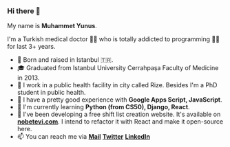 ### Hi there 👋

My name is **Muhammet Yunus**. 

I'm a Turkish medical doctor 👨‍⚕️ who is totally addicted to programming 👨‍💻 for last 3+ years. 
- 🍼  Born and raised in Istanbul 🇹🇷.
- 🎓 Graduated from Istanbul University Cerrahpaşa Faculty of Medicine in 2013. 
- 🔭 I work in a public health facility in city called Rize. Besides I'm a PhD student in public health.
- 🌲 I have a pretty good experience with **Google Apps Script, JavaScript**.
- 🌱 I'm currently learning **Python (from CS50), Django, React**.
- 📝 I've been developing a free shift list creation website. It's available on [**nobetevi.com**](https://nobetevi.com). 
I intend to refactor it with React and make it open-source here.
- 📫 You can reach me via [**Mail**](mailto:muhammedytunca@gmail.com)
[**Twitter**](https://twitter.com/DrYunusTunca)
[**LinkedIn**](https://linkedin.com/in/mytunca)

<!--
**mytunca/mytunca** is a ✨ _special_ ✨ repository because its `README.md` (this file) appears on your GitHub profile.

Here are some ideas to get you started:

- 🔭 I’m currently working on ...
- 🌱 I’m currently learning ...
- 👯 I’m looking to collaborate on ...
- 🤔 I’m looking for help with ...
- 💬 Ask me about ...
- 📫 How to reach me: ...
- 😄 Pronouns: ...
- ⚡ Fun fact: ...
-->
